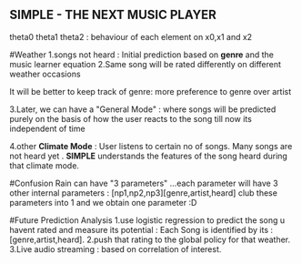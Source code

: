 ## SIMPLE - THE NEXT MUSIC PLAYER 


theta0 theta1 theta2 : behaviour of each element on x0,x1 and x2

#Weather
1.songs not heard : Initial prediction based on **genre** and the music learner equation
2.Same song will be rated differently on different weather occasions

It will be better to keep track of genre: more preference to genre over artist

3.Later, we can have a "General Mode" : where songs will be predicted purely on the basis of how the user reacts to the song till now
its independent of time

4.other **Climate Mode** : User listens to certain no of songs. Many songs are not heard yet . **SIMPLE** understands the features of the song heard during that climate mode.

#Confusion 
Rain can have "3 parameters" ...each parameter will have 3 other internal parameters : [np1,np2,np3][genre,artist,heard]
club these parameters into 1 and we obtain one parameter :D

#Future Prediction Analysis
1.use logistic regression to predict the song u havent rated and measure its potential : Each Song is identified by its :[genre,artist,heard].
2.push that rating to the global policy for that weather.
3.Live audio streaming : based on correlation of interest.  
